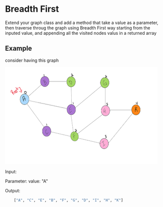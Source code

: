 # Breadth First

Extend your graph class and add a method that take a value as a parameter, then traverse throug the graph using Breadth First way starting from the inputed value, and appending all the visited nodes valus in a returned array


## Example

consider having this graph
  
<img src= "../../../assets/graph/BreadthFirst.png" style="width: 500px; height: 315px;" />


Input: 

Parameter: value:   "A"  


Output:
```python
    ["A", "C", "E", "B", "F", "G", "D", "I", "H", "K"]
```